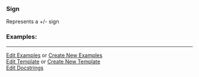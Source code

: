### <a id="McUtils.Parsers.RegexPatterns.Sign">Sign</a>
Represents a +/- sign

### Examples:


___

[Edit Examples](https://github.com/McCoyGroup/References/edit/gh-pages/Documentation/examples/McUtils/Parsers/RegexPatterns/Sign.md) or 
[Create New Examples](https://github.com/McCoyGroup/References/new/gh-pages/?filename=Documentation/examples/McUtils/Parsers/RegexPatterns/Sign.md) <br/>
[Edit Template](https://github.com/McCoyGroup/References/edit/gh-pages/Documentation/templates/McUtils/Parsers/RegexPatterns/Sign.md) or 
[Create New Template](https://github.com/McCoyGroup/References/new/gh-pages/?filename=Documentation/templates/McUtils/Parsers/RegexPatterns/Sign.md) <br/>
[Edit Docstrings](https://github.com/McCoyGroup/McUtils/edit/master/Parsers/RegexPatterns/Sign/__init__.py?message=Update%20Docs)

